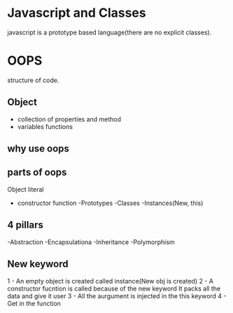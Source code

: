 # Javascript and Classes
javascript is a prototype based language(there are no explicit classes).

# OOPS
structure of code.

## Object
- collection of properties and method
- variables functions

## why use oops

## parts of oops
Object literal

- constructor function
-Prototypes
-Classes
-Instances(New, this)



## 4 pillars
-Abstraction
-Encapsulationa
-Inheritance
-Polymorphism


## New keyword
1 - An empty object is created called instance(New obj is created)
2 - A constructor fucntion is called because of the new keyword
    It packs all the data and give it user
3 - All the aurgument is injected in the this keyword
4 - Get in the function
     
